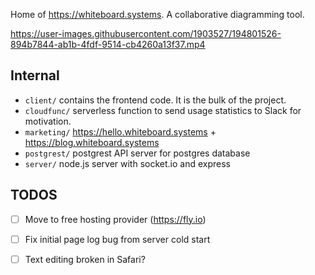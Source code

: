 Home of https://whiteboard.systems. A collaborative diagramming tool.


https://user-images.githubusercontent.com/1903527/194801526-894b7844-ab1b-4fdf-9514-cb4260a13f37.mp4



## Internal
- `client/`    contains the frontend code. It is the bulk of the project.
- `cloudfunc/` serverless function to send usage statistics to Slack for motivation.
- `marketing/` https://hello.whiteboard.systems + https://blog.whiteboard.systems
- `postgrest/` postgrest API server for postgres database
- `server/`    node.js server with socket.io and express


## TODOS
- [ ] Move to free hosting provider (https://fly.io)
- [ ] Fix initial page log bug from server cold start
- [ ] Text editing broken in Safari?

